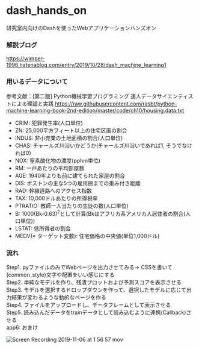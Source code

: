 # dash_hands_on
研究室内向けのDashを使ったWebアプリケーションハンズオン

### 解説ブログ
https://wimper-1996.hatenablog.com/entry/2019/10/28/dash_machine_learning1

### 用いるデータについて
参考文献：[第二版] Python機械学習プログラミング
達人データサイエンティストによる理論と実践
https://raw.githubusercontent.com/rasbt/python-machine-learning-book-2nd-edition/master/code/ch10/housing.data.txt

- CRIM: 犯罪発生率(人口単位)
- ZN: 25,000平方フィート以上の住宅区画の割合
- INDUS: 非小売業の土地面積の割合(人口単位)
- CHAS: チャールズ川沿いかどうか(チャールズ川沿いであれば1, そうでなければ0)
- NOX: 窒素酸化物の濃度(pphm単位)
- RM: 一戸あたりの平均部屋数
- AGE: 1940年よりも前に建てられた家屋の割合
- DIS: ボストンの主な5つの雇用圏までの重み付き距離
- RAD: 幹線道路へのアクセス指数
- TAX: 10,000ドルあたりの所得税率
- PTRATIO: 教師一人当たりの生徒の数(人口単位)
- B: 1000(Bk-0.63)<sup>2</sup>として計算(Bkはアフリカ系アメリカ人居住者の割合(人口単位))
- LSTAT: 低所得者の割合
- MEDV(= ターゲット変数): 住宅価格の中央値(単位1,000ドル) 

### 流れ
Step1. pyファイルのみでWebページを出力させてみる→ CSSを書いて(common_style)文字や配置をいい感じにする<br>
Step2. 単純なモデルを作り、残渣プロットおよび予測スコアを表示させる<br>
Step3. モデルを選択するドロップダウンを作って、選択したモデルに応じて出力結果が変わるような動的なページを作る<br>
Step4. ファイルをアップロードし、データフレームとして表示させる<br>
Step5. 読み込んだデータをtrainデータとして読み込むように連携(Callback)させる<br>
app6: おまけ

![Screen Recording 2019-11-06 at 1 56 57 mov](https://user-images.githubusercontent.com/49149391/68228815-6bcdb280-0039-11ea-9612-3e52a5af0f4b.gif)
